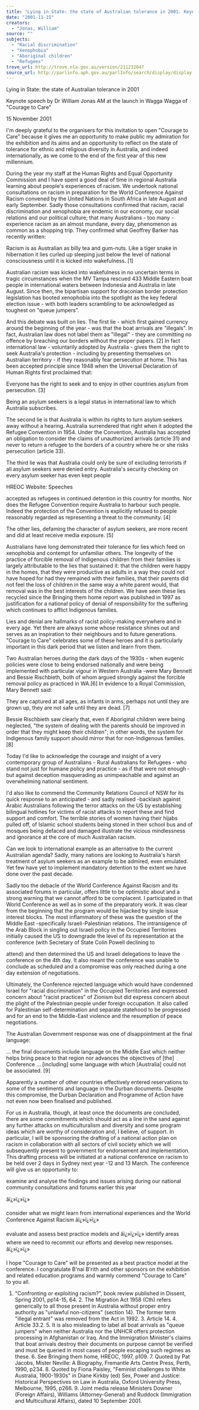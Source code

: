```yaml
---
title: "Lying in State: the state of Australian tolerance in 2001. Keynote speech at the launch of 'Courage to Care', 15 November 2001"
date: "2001-11-15"
creators:
  - "Jonas, William"
source: ""
subjects:
  - "Racial discrimination"
  - "Xenophobia"
  - "Aboriginal children"
  - "Refugees"
trove_url: http://trove.nla.gov.au/version/211232047
source_url: http://parlinfo.aph.gov.au/parlInfo/search/display/display.w3p;query=Id%3A%22media/pressrel/T4086%22
---
```


 Lying in State: the state of Australian tolerance in 2001

 Keynote speech by Dr William Jonas AM at the launch in Wagga Wagga of "Courage to Care"

 15 November 2001

 I'm deeply grateful to the organisers for this invitation to open "Courage to Care" because it gives me an opportunity to make public my admiration for the exhibition and its aims and an opportunity to reflect on the state of tolerance for ethnic and religious diversity in Australia, and indeed internationally, as we come to the end of the first year of this new millennium.

 During the year my staff at the Human Rights and Equal Opportunity Commission and I have spent a good deal of time in regional Australia learning about people's experiences of racism. We undertook national consultations on racism in preparation for the World Conference Against Racism convened by the United Nations in South Africa in late August and early September. Sadly those consultations confirmed that racism, racial discrimination and xenophobia are endemic in our economy, our social relations and our political culture; that many Australians - too many - experience racism as an almost mundane, every day, phenomenon as common as a shopping trip. They confirmed what Geoffrey Barker has recently written:

 Racism is as Australian as billy tea and gum-nuts. Like a tiger snake in hibernation it lies curled up sleeping just below the level of national consciousness until it is kicked into wakefulness. [1]

 Australian racism was kicked into wakefulness in no uncertain terms in tragic circumstances when the MV Tampa rescued 433 Middle Eastern boat people in international waters between Indonesia and Australia in late August. Since then, the bipartisan support for draconian border protection legislation has booted xenophobia into the spotlight as the key federal election issue - with both leaders scrambling to be acknowledged as toughest on "queue jumpers".

 And this debate was built on lies. The first lie - which first gained currency around the beginning of the year - was that the boat arrivals are "illegals". In fact, Australian law does not label them as "illegal" - they are committing no offence by breaching our borders without the proper papers. [2] In fact international law - voluntarily adopted by Australia - gives them the right to seek Australia's protection - including by presenting themselves on Australian territory - if they reasonably fear persecution at home. This has been accepted principle since 1948 when the Universal Declaration of Human Rights first proclaimed that:

 Everyone has the right to seek and to enjoy in other countries asylum from persecution. [3]

 Being an asylum seekers is a legal status in international law to which Australia subscribes.

 The second lie is that Australia is within its rights to turn asylum seekers away without a hearing. Australia surrendered that right when it adopted the Refugee Convention in 1954. Under the Convention, Australia has accepted an obligation to consider the claims of unauthorized arrivals (article 31) and never to return a refugee to the borders of a country where he or she risks persecution (article 33).

 The third lie was that Australia could only be sure of excluding terrorists if all asylum seekers were denied entry. Australia's security checking on every asylum seeker has even kept people

 HREOC Website: Speeches

 accepted as refugees in continued detention in this country for months. Nor does the Refugee Convention require Australia to harbour such people. Indeed the protection of the Convention is explicitly refused to people reasonably regarded as representing a threat to the community. [4]

 The other lies, defaming the character of asylum seekers, are more recent and did at least receive media exposure. [5]

 Australians have long demonstrated their tolerance for lies which feed on xenophobia and contempt for unfamiliar others. The longevity of the practice of forcible removal of Indigenous children from their families is largely attributable to the lies that sustained it: that the children were happy in the homes, that they were productive as adults in a way they could not have hoped for had they remained with their families, that their parents did not feel the loss of children in the same way a white parent would, that removal was in the best interests of the children. We have seen these lies recycled since the Bringing them home report was published in 1997 as justification for a national policy of denial of responsibility for the suffering which continues to afflict Indigenous families.

 Lies and denial are hallmarks of racist policy-making everywhere and in every age. Yet there are always some whose resistance shines out and serves as an inspiration to their neighbours and to future generations. "Courage to Care" celebrates some of these heroes and it is particularly important in this dark period that we listen and learn from them.

 Two Australian heroes during the dark days of the 1930s - when eugenic policies were close to being endorsed nationally and were being implemented with particular vigour in Western Australia -were Mary Bennett and Bessie Rischbieth, both of whom argued strongly against the forcible removal policy as practiced in WA.[6] In evidence to a Royal Commission, Mary Bennett said:

 They are captured at all ages, as infants in arms, perhaps not until they are grown up, they are not safe until they are dead. [7]

 Bessie Rischbieth saw clearly that, even if Aboriginal children were being neglected, "the system of dealing with the parents should be improved in order that they might keep their children"; in other words, the system for Indigenous family support should mirror that for non-Indigenous families. [8]

 Today I'd like to acknowledge the courage and insight of a very contemporary group of Australians - Rural Australians for Refugees - who stand not just for humane policy and practice - as if that were not enough - but against deception masquerading as unimpeachable and against an overwhelming national sentiment.

 I'd also like to commend the Community Relations Council of NSW for its quick response to an anticipated - and sadly realised -backlash against Arabic Australians following the terror attacks on the US by establishing bilingual hotlines for victims of racist attacks to report these and find support and comfort. The terrible stories of women having their hijabs pulled off, of Islamic school students being stoned in their school bus and of mosques being defaced and damaged illustrate the vicious mindlessness and ignorance at the core of much Australian racism.

 Can we look to international example as an alternative to the current Australian agenda? Sadly, many nations are looking to Australia's harsh treatment of asylum seekers as an example to be admired, even emulated. Yet few have yet to implement mandatory detention to the extent we have done over the past decade.

 Sadly too the debacle of the World Conference Against Racism and its associated forums in particular, offers little to be optimistic about and a strong warning that we cannot afford to be complacent. I participated in that World Conference as well as in some of the preparatory work. It was clear from the beginning that the program would be hijacked by single issue interest blocks. The most inflammatory of these was the question of the Middle East -specifically Israeli-Palestinian relations. The intransigence of the Arab Block in singling out Israeli policy in the Occupied Territories initially caused the US to downgrade the level of its representation at the conference (with Secretary of State Colin Powell declining to

 attend) and then determined the US and Israeli delegations to leave the conference on the 4th day. It also meant the conference was unable to conclude as scheduled and a compromise was only reached during a one day extension of negotiations.

 Ultimately, the Conference rejected language which would have condemned Israel for "racial discrimination" in the Occupied Territories and expressed concern about "racist practices" of Zionism but did express concern about the plight of the Palestinian people under foreign occupation. It also called for Palestinian self-determination and separate statehood to be progressed and for an end to the Middle-East violence and the resumption of peace negotiations.

 The Australian Government response was one of disappointment at the final language:

 … the final documents include language on the Middle East which neither helps bring peace to that region nor advances the objectives of [the] Conference … [including] some language with which [Australia] could not be associated. [9]

 Apparently a number of other countries effectively entered reservations to some of the sentiments and language in the Durban documents. Despite this compromise, the Durban Declaration and Programme of Action have not even now been finalised and published.

 For us in Australia, though, at least once the documents are concluded, there are some commitments which should act as a line in the sand against any further attacks on multiculturalism and diversity and some program ideas which are worthy of consideration and, I believe, of support. In particular, I will be sponsoring the drafting of a national action plan on racism in collaboration with all sectors of civil society which we will subsequently present to government for endorsement and implementation. This drafting process will be initiated at a national conference on racism to be held over 2 days in Sydney next year -12 and 13 March. The conference will give us an opportunity to:

 examine and analyse the findings and issues arising during our national community consultations and forums earlier this year

 âï¿»ï¿»ï¿»

 consider what we might learn from international experiences and the World Conference Against Racism âï¿»ï¿»ï¿»

 evaluate and assess best practice models and âï¿»ï¿»ï¿» identify areas where we need to recommit our efforts and develop new responses. âï¿»ï¿»ï¿»

 I hope "Courage to Care" will be presented as a best practice model at the conference. I congratulate B'nai B'rith and other sponsors on the exhibition and related education programs and warmly commend "Courage to Care" to you all.

 1. "Confronting or exploiting racism?", book review published in Dissent, Spring 2001, pp14-15, 64. 2. The Migration Act 1958 (Cth) refers generically to all those present in Australia without proper entry authority as "unlawful non-citizens" (section 14). The former term "illegal entrant" was removed from the Act in 1992. 3. Article 14. 4. Article 33.2. 5. It is also misleading to label all boat arrivals as "queue jumpers" when neither Australia nor the UNHCR offers protection processing in Afghanistan or Iraq. And the Immigration Minister's claims that boat arrivals destroy their documents on purpose cannot be verified and must be queried in most cases of people escaping such regimes as these. 6. See Bringing them home, HREOC, 1997, p109. 7. Quoted by Pat Jacobs, Mister Neville: A Biography, Fremantle Arts Centre Press, Perth, 1990, p234. 8. Quoted by Fiona Paisley, "Feminist challenges to White Australia, 1900-1930s" in Diane Kirkby (ed) Sex, Power and Justice: Historical Perspectives on Law in Australia, Oxford University Press, Melbourne, 1995, p266. 9. Joint media release Ministers Downer (Foreign Affairs), Williams (Attorney-General) and Ruddock (Immigration and Multicultural Affairs), dated 10 September 2001.

  

